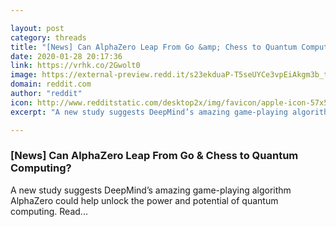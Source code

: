 ```yaml
---

layout: post
category: threads
title: "[News] Can AlphaZero Leap From Go &amp; Chess to Quantum Computing?"
date: 2020-01-28 20:17:36
link: https://vrhk.co/2Gwolt0
image: https://external-preview.redd.it/s23ekduaP-T5seUYCe3vpEiAkgm3b_tkxuKqm3mUOCs.jpg?width=836&height=437.696335079&auto=webp&s=da98c9a8aa7f2f41128db0385ca144328931960f
domain: reddit.com
author: "reddit"
icon: http://www.redditstatic.com/desktop2x/img/favicon/apple-icon-57x57.png
excerpt: "A new study suggests DeepMind’s amazing game-playing algorithm AlphaZero could help unlock the power and potential of quantum computing. Read..."

---
```


### [News] Can AlphaZero Leap From Go &amp; Chess to Quantum Computing?

A new study suggests DeepMind’s amazing game-playing algorithm AlphaZero could help unlock the power and potential of quantum computing. Read...
